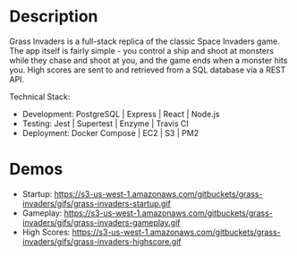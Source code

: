 # Description
Grass Invaders is a full-stack replica of the classic Space Invaders game. The app itself is fairly simple - you control a ship and shoot at monsters while they chase and shoot at you, and the game ends when a monster hits you. High scores are sent to and retrieved from a SQL database via a REST API.

Technical Stack:
  - Development: PostgreSQL | Express | React | Node.js
  - Testing: Jest | Supertest | Enzyme | Travis CI
  - Deployment: Docker Compose | EC2 | S3 | PM2

# Demos
- Startup: https://s3-us-west-1.amazonaws.com/gitbuckets/grass-invaders/gifs/grass-invaders-startup.gif
- Gameplay: https://s3-us-west-1.amazonaws.com/gitbuckets/grass-invaders/gifs/grass-invaders-gameplay.gif
- High Scores: https://s3-us-west-1.amazonaws.com/gitbuckets/grass-invaders/gifs/grass-invaders-highscore.gif
